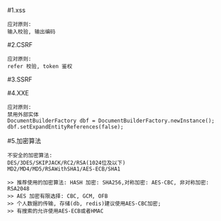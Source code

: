#1.xss
```
应对原则:
输入校验, 输出编码
```

#2.CSRF
```
应对原则:
refer 校验, token 鉴权
```

#3.SSRF

#4.XXE
```
应对原则:
禁用外部实体
DocumentBuilderFactory dbf = DocumentBuilderFactory.newInstance();
dbf.setExpandEntityReferences(false);
```

#5.加密算法
```
不安全的加密算法:
DES/3DES/SKIPJACK/RC2/RSA(1024位及以下)
MD2/MD4/MD5/RSAWithSHA1/AES-ECB/SHA1

>> 推荐使用的加密算法: HASH 加密: SHA256,对称加密: AES-CBC, 非对称加密: RSA2048
>> AES 加密有限选择: CBC, GCM, OFB
>> 个人数据的传输, 存储(db, redis)建议使用AES-CBC加密;
>> 有搜索的允许使用AES-ECB或者HMAC
```

